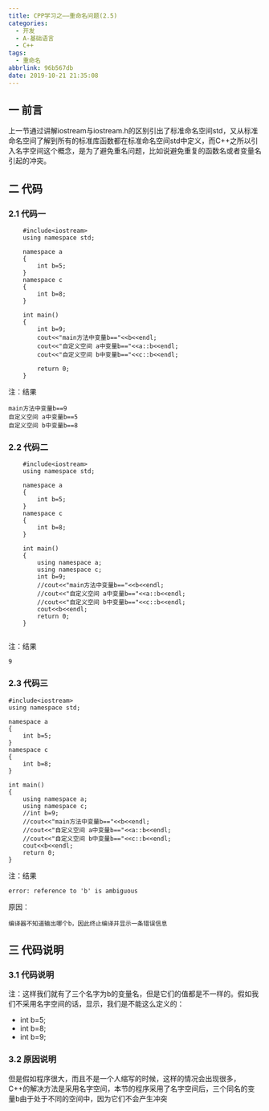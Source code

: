 ```yaml
---
title: CPP学习之——重命名问题(2.5)
categories:
  - 开发
  - A-基础语言
  - C++
tags:
  - 重命名
abbrlink: 96b567db
date: 2019-10-21 21:35:08
---
```

## 一 前言
上一节通过讲解iostream与iostream.h的区别引出了标准命名空间std，又从标准命名空间了解到所有的标准库函数都在标准命名空间std中定义，而C++之所以引入名字空间这个概念，是为了避免重名问题，比如说避免重复的函数名或者变量名引起的冲突。  

<!--more-->

## 二 代码 

### 2.1 代码一
```
	#include<iostream>
	using namespace std;

	namespace a
	{
		int b=5;
	}
	namespace c
	{
		int b=8;
	}

	int main()
	{
		int b=9;
    	cout<<"main方法中变量b=="<<b<<endl;
    	cout<<"自定义空间 a中变量b=="<<a::b<<endl;
    	cout<<"自定义空间 b中变量b=="<<c::b<<endl;

    	return 0;
	}

```

注：结果   

	main方法中变量b==9
	自定义空间 a中变量b==5
	自定义空间 b中变量b==8   


### 2.2 代码二

```   
	#include<iostream>
	using namespace std;

	namespace a
	{
		int b=5;
	}
	namespace c
	{
		int b=8;
	}

	int main()
	{
		using namespace a;
		using namespace c;
		int b=9;
    	//cout<<"main方法中变量b=="<<b<<endl;
    	//cout<<"自定义空间 a中变量b=="<<a::b<<endl;
    	//cout<<"自定义空间 b中变量b=="<<c::b<<endl;
		cout<<b<<endl;
    	return 0;
	}   
	  
```	

注：结果 

	9

### 2.3 代码三 


	#include<iostream>
	using namespace std;

	namespace a
	{
		int b=5;
	}
	namespace c
	{
		int b=8;
	}

	int main()
	{
		using namespace a;
		using namespace c;
		//int b=9;
    	//cout<<"main方法中变量b=="<<b<<endl;
    	//cout<<"自定义空间 a中变量b=="<<a::b<<endl;
    	//cout<<"自定义空间 b中变量b=="<<c::b<<endl;
		cout<<b<<endl;
    	return 0;
	}  



注：结果  


	error: reference to 'b' is ambiguous   

原因：   

	编译器不知道输出哪个b，因此终止编译并显示一条错误信息


## 三 代码说明
### 3.1 代码说明


注：这样我们就有了三个名字为b的变量名，但是它们的值都是不一样的。假如我们不采用名字空间的话，显示，我们是不能这么定义的：   

* int b=5;  
* int b=8;
* int b=9;

### 3.2 原因说明
但是假如程序很大，而且不是一个人缩写的时候，这样的情况会出现很多，C++的解决方法是采用名字空间，本节的程序采用了名字空间后，三个同名的变量b由于处于不同的空间中，因为它们不会产生冲突